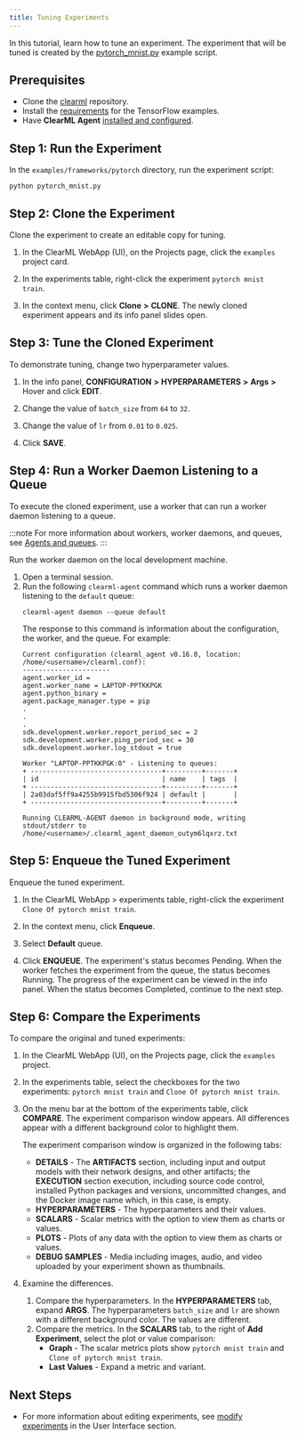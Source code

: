 ```yaml
---
title: Tuning Experiments
---
```


In this tutorial, learn how to tune an experiment. The experiment that will be tuned is created by the [pytorch_mnist.py](https://github.com/allegroai/clearml/blob/master/examples/frameworks/pytorch/pytorch_mnist.py) 
example script. 

## Prerequisites

* Clone the [clearml](https://github.com/allegroai/clearml) repository.
* Install the [requirements](https://github.com/allegroai/clearml/blob/master/examples/frameworks/tensorflow/requirements.txt) 
  for the TensorFlow examples.
* Have **ClearML Agent** [installed and configured](../../clearml_agent/clearml_agent_setup.md#installation).

## Step 1: Run the Experiment

In the `examples/frameworks/pytorch` directory, run the experiment script:

```commandline
python pytorch_mnist.py
```

## Step 2: Clone the Experiment

Clone the experiment to create an editable copy for tuning.

1. In the ClearML WebApp (UI), on the Projects page, click the `examples` project card.

1. In the experiments table, right-click the experiment `pytorch mnist train`.

1. In the context menu, click **Clone** **>** **CLONE**. The newly cloned experiment appears and its info panel slides open.

## Step 3: Tune the Cloned Experiment

To demonstrate tuning, change two hyperparameter values.

1. In the info panel, **CONFIGURATION** **>** **HYPERPARAMETERS** **>** **Args** **>** Hover and click **EDIT**.

1. Change the value of `batch_size` from `64` to `32`.

1. Change the value of `lr` from `0.01` to `0.025`.

1. Click **SAVE**.

## Step 4: Run a Worker Daemon Listening to a Queue

To execute the cloned experiment, use a worker that can run a worker daemon listening to a queue.

:::note
For more information about workers, worker daemons, and queues, see [Agents and queues](../../fundamentals/agents_and_queues.md).
:::

Run the worker daemon on the local development machine.
1. Open a terminal session.
1. Run the following `clearml-agent` command which runs a worker daemon listening to the `default` queue:
    ```
    clearml-agent daemon --queue default
    ```
    The response to this command is information about the configuration, the worker, and the queue. For example:
    ```
    Current configuration (clearml_agent v0.16.0, location: /home/<username>/clearml.conf):
    ----------------------
    agent.worker_id =
    agent.worker_name = LAPTOP-PPTKKPGK
    agent.python_binary =
    agent.package_manager.type = pip
    .
    .
    .
    sdk.development.worker.report_period_sec = 2
    sdk.development.worker.ping_period_sec = 30
    sdk.development.worker.log_stdout = true
        
    Worker "LAPTOP-PPTKKPGK:0" - Listening to queues:
    + ---------------------------------+---------+-------+
    | id                               | name    | tags  |
    + ---------------------------------+---------+-------+
    | 2a03daf5ff9a4255b9915fbd5306f924 | default |       |
    + ---------------------------------+---------+-------+
        
    Running CLEARML-AGENT daemon in background mode, writing stdout/stderr to /home/<username>/.clearml_agent_daemon_outym6lqxrz.txt
    ```
   
## Step 5: Enqueue the Tuned Experiment

Enqueue the tuned experiment.

1. In the ClearML WebApp > experiments table, right-click the experiment `Clone Of pytorch mnist train`.

1. In the context menu, click **Enqueue**.

1. Select **Default** queue. 
   
1. Click **ENQUEUE**. The experiment's status becomes Pending. When the worker fetches the experiment from the queue, 
   the status becomes Running. The progress of the experiment can be viewed in the info panel. When the status becomes 
   Completed, continue to the next step.

## Step 6: Compare the Experiments

To compare the original and tuned experiments:
1. In the ClearML WebApp (UI), on the Projects page, click the `examples` project.
1. In the experiments table, select the checkboxes for the two experiments: `pytorch mnist train` and `Clone Of pytorch mnist train`.
1. On the menu bar at the bottom of the experiments table, click **COMPARE**. The experiment comparison window appears. 
   All differences appear with a different background color to highlight them.

    The experiment comparison window is organized in the following tabs:
    * **DETAILS** - The **ARTIFACTS** section, including input and output models with their network designs, and other artifacts;
        the **EXECUTION** section execution, including source code control, installed Python packages and versions, 
      uncommitted changes, and the Docker image name which, in this case, is empty.
    * **HYPERPARAMETERS** - The hyperparameters and their values.
    * **SCALARS** - Scalar metrics with the option to view them as charts or values.
    * **PLOTS** - Plots of any data with the option to view them as charts or values.
    * **DEBUG SAMPLES** - Media including images, audio, and video uploaded by your experiment shown as thumbnails.
1. Examine the differences.
    1. Compare the hyperparameters. In the **HYPERPARAMETERS** tab, expand **ARGS**. The hyperparameters `batch_size` 
       and `lr` are shown with a different background color. The values are different.
    1. Compare the metrics. In the **SCALARS** tab, to the right of **Add Experiment**, select the plot or value comparison:
        * **Graph** - The scalar metrics plots show `pytorch mnist train` and `Clone of pytorch mnist train`.
        * **Last Values** - Expand a metric and variant.


## Next Steps

* For more information about editing experiments, see [modify experiments](../../webapp/webapp_exp_tuning.md#modifying-experiments) 
  in the User Interface section.